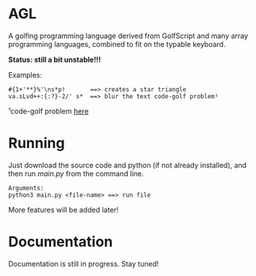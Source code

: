 # AGL
A golfing programming language derived from GolfScript and many array programming languages, combined to fit on the typable keyboard. 

**Status: still a bit unstable!!!**

Examples:
```
#{1+'**}%'\ns*p!       ==> creates a star triangle
va.sLvd++:{:?}-2/' s*  ==> blur the text code-golf problem¹
```
¹code-golf problem [here](https://codegolf.stackexchange.com/questions/203893/bl-lu-ur-rr-ry-yv-vi-is-si-io-on-blur-the-text)

# Running
Just download the source code and python (if not already installed), and then run *main.py* from the command line.
```
Arguments:
python3 main.py <file-name> ==> run file
```
More features will be added later!

# Documentation
Documentation is still in progress. Stay tuned!